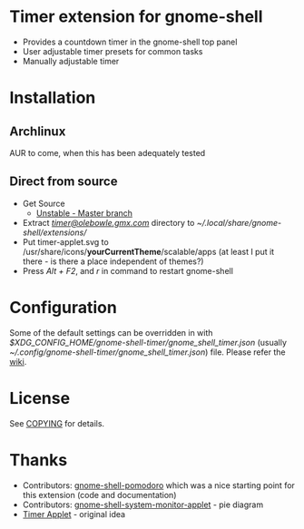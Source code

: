# Timer extension for gnome-shell
- Provides a countdown timer in the gnome-shell top panel
- User adjustable timer presets for common tasks
- Manually adjustable timer

# Installation
## Archlinux
AUR to come, when this has been adequately tested

## Direct from source
- Get Source
    * [Unstable - Master branch](https://github.com/olebowle/gnome-shell-extension-timer/zipball/master)
- Extract *timer@olebowle.gmx.com* directory to *~/.local/share/gnome-shell/extensions/*
- Put timer-applet.svg to /usr/share/icons/**yourCurrentTheme**/scalable/apps (at least I put it there - is there a place independent of themes?)
- Press *Alt + F2*, and *r* in command to restart gnome-shell

# Configuration
Some of the default settings can be overridden in with *$XDG_CONFIG_HOME/gnome-shell-timer/gnome_shell_timer.json* 
(usually *~/.config/gnome-shell-timer/gnome_shell_timer.json*) file. Please refer the [wiki](https://github.com/olebowle/gnome-shell-extension-timer/wiki/Configuration).

# License
See [COPYING](https://github.com/olebowle/gnome-shell-extension-timer/blob/master/COPYING) for details.

# Thanks
- Contributors: [gnome-shell-pomodoro](https://github.com/codito/gnome-shell-pomodoro/contributors) which was a nice starting point for this extension (code and documentation)
- Contributors: [gnome-shell-system-monitor-applet](https://github.com/paradoxxxzero/gnome-shell-system-monitor-applet/contributors) - pie diagram
- [Timer Applet](https://launchpad.net/timer-applet) - original idea
